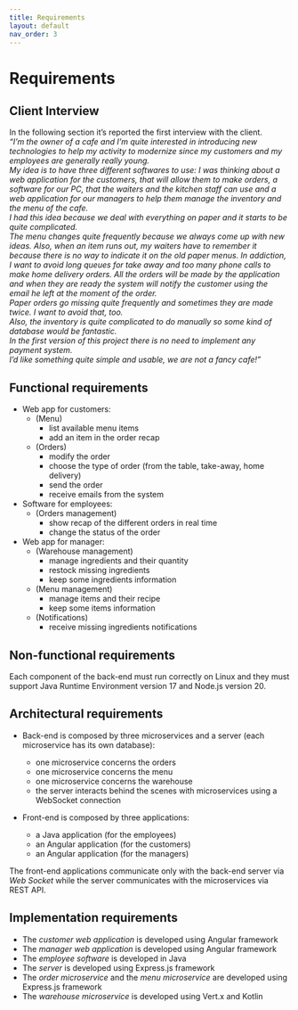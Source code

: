 ```yaml
---
title: Requirements
layout: default
nav_order: 3
---
```


# Requirements

## Client Interview
In the following section it’s reported the first interview with the client.    
*“I’m the owner of a cafe and I’m quite interested in introducing new technologies to help my activity to modernize since my customers and my employees are generally really young.  
My idea is to have three different softwares to use: I was thinking about a web application for the customers, that will allow them to make orders, a software for our PC, that the waiters and the kitchen staff can use and a web application for our managers to help them manage the inventory and the menu of the cafe.  
I had this idea because we deal with everything on paper and it starts to be quite complicated.  
The menu changes quite frequently because we always come up with new ideas. Also, when an item runs out, my waiters have to remember it because there is no way to indicate it on the old paper menus. In addiction, I want to avoid long queues for take away and too many phone calls to make home delivery orders. All the orders will be made by the application and when they are ready the system will notify the customer using the email he left at the moment of the order.  
Paper orders go missing quite frequently and sometimes they are made twice. I want to avoid that, too.  
Also, the inventory is quite complicated to do manually so some kind of database would be fantastic.  
In the first version of this project there is no need to implement any payment system.  
I’d like something quite simple and usable, we are not a fancy cafe!”*

## Functional requirements

* Web app for customers:
  * (Menu)
    * list available menu items
    * add an item in the order recap
  * (Orders)
    * modify the order
    * choose the type of order (from the table, take-away, home delivery)
    * send the order
    * receive emails from the system
* Software for employees:
  * (Orders management)
    * show recap of the different orders in real time
    * change the status of the order
* Web app for manager:
  * (Warehouse management)
    * manage ingredients and their quantity
    * restock missing ingredients
    * keep some ingredients information
  * (Menu management)
    * manage items and their recipe
    * keep some items information
  * (Notifications)
    * receive missing ingredients notifications

## Non-functional requirements
Each component of the back-end must run correctly on Linux and they must support Java Runtime Environment version 17 and Node.js version 20.

## Architectural requirements
* Back-end is composed by three microservices and a server (each microservice has its own database):
  * one microservice concerns the orders
  * one microservice concerns the menu
  * one microservice concerns the warehouse
  * the server interacts behind the scenes with microservices using a WebSocket connection

* Front-end is composed by three applications:
  * a Java application (for the employees)
  * an Angular application (for the customers)
  * an Angular application (for the managers)

The front-end applications communicate only with the back-end server via *Web Socket* while the server communicates with the microservices via REST API.

## Implementation requirements
* The *customer web application* is developed using Angular framework
* The *manager web application* is developed using Angular framework
* The *employee software* is developed in Java
* The *server* is developed using Express.js framework
* The *order microservice* and the *menu microservice* are developed using Express.js framework
* The *warehouse microservice* is developed using Vert.x and Kotlin